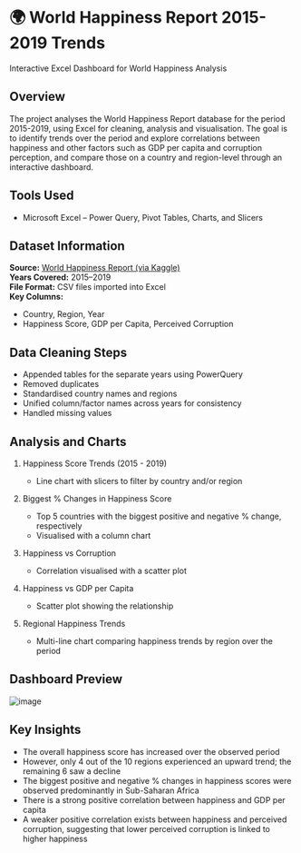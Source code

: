 # 🌍 World Happiness Report 2015-2019 Trends
Interactive Excel Dashboard for World Happiness Analysis


## Overview
The project analyses the World Happiness Report database for the period 2015-2019, using Excel for cleaning, analysis and visualisation.
The goal is to identify trends over the period and explore correlations between happiness and other factors such as GDP per capita and corruption perception, and compare those on 
a country and region-level through an interactive dashboard.


## Tools Used
- Microsoft Excel – Power Query, Pivot Tables, Charts, and Slicers


## Dataset Information

**Source:** [World Happiness Report (via Kaggle)](https://www.kaggle.com/datasets/unsdsn/world-happiness/data)   
**Years Covered:** 2015–2019  
**File Format:** CSV files imported into Excel  
**Key Columns:** 
- Country, Region, Year
- Happiness Score, GDP per Capita, Perceived Corruption


## Data Cleaning Steps
- Appended tables for the separate years using PowerQuery
- Removed duplicates
- Standardised country names and regions
- Unified column/factor names across years for consistency
- Handled missing values


## Analysis and Charts
1. Happiness Score Trends (2015 - 2019)
    - Line chart with slicers to filter by country and/or region

2. Biggest % Changes in Happiness Score
    - Top 5 countries with the biggest positive and negative % change, respectively
    - Visualised with a column chart

3. Happiness vs Corruption
    - Correlation visualised with a scatter plot

4. Happiness vs GDP per Capita
    - Scatter plot showing the relationship

5. Regional Happiness Trends
    - Multi-line chart comparing happiness trends by region over the period


## Dashboard Preview
![image](https://github.com/user-attachments/assets/d550fb72-522d-47b5-8053-d5ec0c6ed291)

## Key Insights
- The overall happiness score has increased over the observed period
- However, only 4 out of the 10 regions experienced an upward trend; the remaining 6 saw a decline
- The biggest positive and negative % changes in happiness scores were observed predominantly in Sub-Saharan Africa
- There is a strong positive correlation between happiness and GDP per capita
- A weaker positive correlation exists between happiness and perceived corruption, suggesting that lower perceived corruption is linked to higher happiness








